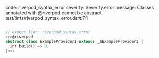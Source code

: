 code: riverpod_syntax_error
severity: Severity.error
message: Classes annotated with @riverpod cannot be abstract.
test/lints/riverpod_syntax_error.dart:7:1

```dart

// expect_lint: riverpod_syntax_error
>>>@riverpod
abstract class ExampleProvider1 extends _$ExampleProvider1 {
  int build() => 0;
}<<<
```

